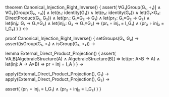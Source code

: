 theorem Canonical_Injection_Right_Inverse() {
  assert(
    ∀G₁[Group(G₁, ∘₁)] ∧ ∀G₂[Group(G₂, ∘₂)] ∧
    let(e₁: identity(G₁)) ∧ let(e₂: identity(G₂)) ∧
    let(G₁×G₂: DirectProduct(G₁, G₂)) ∧
    let(pr₁: G₁×G₂ → G₁) ∧ let(pr₂: G₁×G₂ → G₂) ∧
    let(inj₁: G₁ → G₁×G₂) ∧ let(inj₂: G₂ → G₁×G₂) ⇒
    (pr₁ ∘ inj₁ = I_G₁) ∧ (pr₂ ∘ inj₂ = I_G₂)
  )
} ↔

proof Canonical_Injection_Right_Inverse() {
  setGroups(G₁, G₂) →
  assert(isGroup(G₁, ∘₁) ∧ isGroup(G₂, ∘₂)) →
  
  lemma External_Direct_Product_Projection() {
    assert(
      ∀A,B[AlgebraicStructure(A) ∧ AlgebraicStructure(B)] ⇒
      let(pr: A×B → A) ∧ let(inj: A → A×B) ⇒
      pr ∘ inj = I_A
    )
  } →
  
  apply(External_Direct_Product_Projection(), G₁) →
  apply(External_Direct_Product_Projection(), G₂) →
  
  assert(
    (pr₁ ∘ inj₁ = I_G₁) ∧ (pr₂ ∘ inj₂ = I_G₂)
  )
}